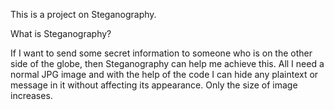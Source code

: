 This is a project on Steganography.

What is Steganography?

If I want to send some secret information to someone who is on the other side of the globe, then Steganography can help me achieve this. 
All I need a normal JPG image and with the help of the code I can hide any plaintext or message in it without affecting its appearance. Only the size of image increases.
